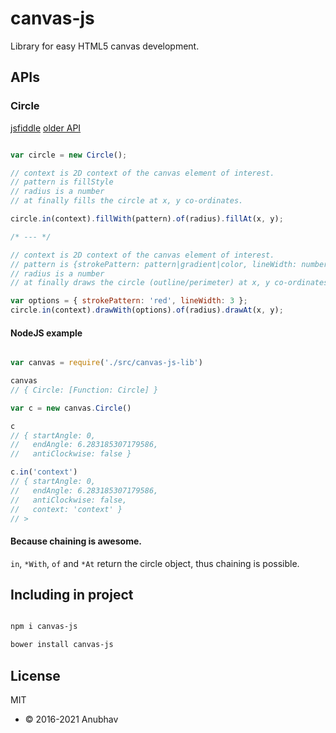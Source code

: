 # canvas-js

Library for easy HTML5 canvas development.

## APIs

### Circle

[jsfiddle](https://jsfiddle.net/jshacker/Lu3up6j0/) [older API](https://jsfiddle.net/jshacker/m218j45r/)

```javascript

var circle = new Circle();

// context is 2D context of the canvas element of interest.
// pattern is fillStyle
// radius is a number
// at finally fills the circle at x, y co-ordinates.

circle.in(context).fillWith(pattern).of(radius).fillAt(x, y);

/* --- */

// context is 2D context of the canvas element of interest.
// pattern is {strokePattern: pattern|gradient|color, lineWidth: number}
// radius is a number
// at finally draws the circle (outline/perimeter) at x, y co-ordinates.

var options = { strokePattern: 'red', lineWidth: 3 };
circle.in(context).drawWith(options).of(radius).drawAt(x, y);

```

#### NodeJS example

```javascript

var canvas = require('./src/canvas-js-lib')

canvas
// { Circle: [Function: Circle] }

var c = new canvas.Circle()

c
// { startAngle: 0,
//   endAngle: 6.283185307179586,
//   antiClockwise: false }

c.in('context')
// { startAngle: 0,
//   endAngle: 6.283185307179586,
//   antiClockwise: false,
//   context: 'context' }
// >

```

#### Because chaining is awesome.

`in`, `*With`, `of` and `*At` return the circle object, thus chaining is possible.

## Including in project

```bash

npm i canvas-js

bower install canvas-js

```

## License

MIT 

- &copy; 2016-2021 Anubhav
